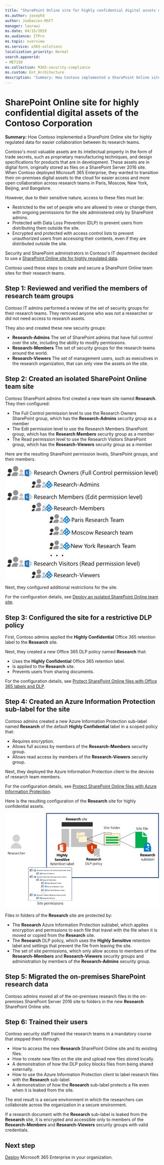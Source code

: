 ```yaml
---
title: "SharePoint Online site for highly confidential digital assets of the Contoso Corporation"
ms.author: josephd
author: JoeDavies-MSFT
manager: laurawi
ms.date: 04/15/2019
ms.audience: ITPro
ms.topic: overview
ms.service: o365-solutions
localization_priority: Normal
search.appverid:
- MET150
ms.collection: M365-security-compliance
ms.custom: Ent_Architecture
description: "Summary: How Contoso implemented a SharePoint Online site for highly regulated data for easier collaboration between its research teams."
---
```


# SharePoint Online site for highly confidential digital assets of the Contoso Corporation

 **Summary:** How Contoso implemented a SharePoint Online site for highly regulated data for easier collaboration between its research teams.
  
Contoso's most valuable assets are its intellectual property in the form of trade secrets, such as proprietary manufacturing techniques, and design specifications for products that are in development. These assets are in digital form, originally stored as files on a SharePoint Server 2016 site. When Contoso deployed Microsoft 365 Enterprise, they wanted to transition their on-premises digital assets to the cloud for easier access and more open collaboration across research teams in Paris, Moscow, New York, Beijing, and Bangalore. 
  
However, due to their sensitive nature, access to these files must be:

- Restricted to the set of people who are allowed to view or change them, with ongoing permissions for the site administered only by SharePoint admins. 
- Protected with Data Loss Prevention (DLP) to prevent users from distributing them outside the site.
- Encrypted and protected with access control lists to prevent unauthorized users from accessing their contents, even if they are distributed outside the site.

Security and SharePoint administrators in Contoso's IT department decided to use a [SharePoint Online site for highly regulated data](teams-sharepoint-online-sites-highly-regulated-data.md).
  
Contoso used these steps to create and secure a SharePoint Online team sites for their research teams.

## Step 1: Reviewed and verified the members of research team groups

Contoso IT admins performed a review of the set of security groups for their research teams. They removed anyone who was not a researcher or did not need access to research assets. 

They also and created these new security groups:

- **Research-Admins**  The set of SharePoint admins that have full control over the site, including the ability to modify permissions.
- **Research-Members**  The set of security groups for the research teams around the world.
- **Research-Viewers**  The set of management users, such as executives in the research organization, that can only view the assets on the site.

## Step 2: Created an isolated SharePoint Online team site 

Contoso SharePoint admins first created a new team site named **Research**. They then configured:

- The Full Control permission level to use the Research Owners SharePoint group, which has the **Research-Admins** security group as a member
- The Edit permission level to use the Research Members SharePoint group, which has the **Research Members** security group as a member
- The Read permission level to use the Research Visitors SharePoint group, which has the **Research-Viewers** security group as a member

Here are the resulting SharePoint permission levels, SharePoint groups, and their members.

![](./media/contoso-sharepoint-online-site-for-highly-confidential-assets/spo-permissions.png)

Next, they configured additional restrictions for the site.

For the configuration details, see [Deploy an isolated SharePoint Online team site](https://docs.microsoft.com/office365/enterprise/deploy-an-isolated-sharepoint-online-team-site).

## Step 3: Configured the site for a restrictive DLP policy

First, Contoso admins applied the **Highly Confidential** Office 365 retention label to the **Research** site.

Next, they created a new Office 365 DLP policy named **Research** that:

- Uses the **Highly Confidential** Office 365 retention label. 
- Is applied to the **Research** site.
- Prevents users from sharing documents.

For the configuration details, see [Protect SharePoint Online files with Office 365 labels and DLP](https://docs.microsoft.com/office365/enterprise/protect-sharepoint-online-files-with-office-365-labels-and-dlp).

## Step 4: Created an Azure Information Protection sub-label for the site

Contoso admins created a new Azure Information Protection sub-label named **Research** of the default **Highly Confidential** label in a scoped policy that:

- Requires encryption.
- Allows full access by members of the **Research-Members** security group.
- Allows read access by members of the **Research-Viewers** security group.

Next, they deployed the Azure Information Protection client to the devices of research team members.

For the configuration details, see [Protect SharePoint Online files with Azure Information Protection](https://docs.microsoft.com/office365/enterprise/protect-sharepoint-online-files-with-azure-information-protection). 

Here is the resulting configuration of the **Research** site for highly confidential assets.

![](./media/contoso-sharepoint-online-site-for-highly-confidential-assets/final-config.png)

Files in folders of the **Research** site are protected by:

- The **Research** Azure Information Protection sublabel, which applies encryption and permssions to each file that travel with the file when it is moved or copied from the **Research** site.
- The **Research** DLP policy, which uses the **Highly Sensitive** retention label and settings that prevent the file from leaving the site.
- The set of site permissions, which only allow access to members of the **Research-Members** and **Research-Viewers** security groups and administration by members of the **Research-Admins** security group.

## Step 5: Migrated the on-premises SharePoint research data

Contoso admins moved all of the on-premises research files in the on-premises SharePoint Server 2016 site to folders in the new **Research** SharePoint Online site.

## Step 6: Trained their users 

Contoso security staff trained the research teams in a mandatory course that stepped them through:

- How to access the new **Research** SharePoint Online site and its existing files.
- How to create new files on the site and upload new files stored locally.
- A demonstration of how the DLP policy blocks files from being shared externally.
- How to use the Azure Information Protection client to label research files with the **Research** sub-label.
- A demonstration of how the **Research** sub-label protects a file even when it is leaked from the site.

The end result is a secure environment in which the researchers can collaborate across the organization in a secure environment. 

If a research document with the **Research** sub-label is leaked from the **Research** site, it is encrypted and accessible only to members of the **Research-Members** and **Research-Viewers** security groups with valid credentials.

## Next step

[Deploy](deploy-microsoft-365-enterprise.md) Microsoft 365 Enterprise in your organization.

